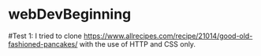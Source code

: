 # webDevBeginning

#Test 1:
I tried to clone https://www.allrecipes.com/recipe/21014/good-old-fashioned-pancakes/ with the use of HTTP and CSS only.
